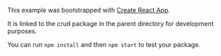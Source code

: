 This example was bootstrapped with [Create React App](https://github.com/facebook/create-react-app).

It is linked to the crud package in the parent directory for development purposes.

You can run `npm install` and then `npm start` to test your package.
